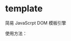 # template
简易 JavaScrpt DOM 模板引擎

使用方法：
<script src="xxxx/template.js"></script>
<script id="ul-template" type="text/template">
<pre>
  <% data.forEach(funcntion(item){ %>
  <li><%= item.text %></li>
  <% }) %>
</pre>
</script>

<script>
<pre>
    var ulData = [
      {
        className: 'class1',
        text: 'text1'
      },
      {
        className: 'class2',
        text: 'text2'
      },
      {
        className: 'class3',
        text: 'text3'
      }
    ];
    var ul = document.getElementById('ul'),
        ulTemplate = document.getElementById('ul-template');
    ul.innterHTML = template(ulTemplate.innerHTML, ulData);
</pre>
</script>
